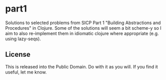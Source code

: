 # part1

Solutions to selected problems from SICP Part 1 "Building Abstractions and Procedures" in Clojure.
Some of the solutions will seem a bit scheme-y so I aim to also re-implement them in idiomatic clojure where
appropriate (e.g. using lazy-seqs).


## License

This is released into the Public Domain. Do with it as you will. If you find it useful, let me know.
